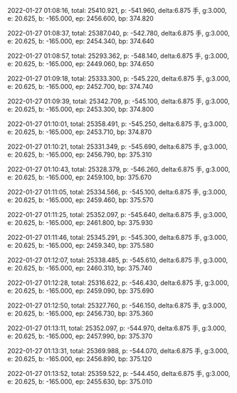 2022-01-27 01:08:16, total: 25410.921, p: -541.960, delta:6.875 手, g:3.000, e: 20.625, b: -165.000, ep: 2456.600, bp: 374.820

2022-01-27 01:08:37, total: 25387.040, p: -542.780, delta:6.875 手, g:3.000, e: 20.625, b: -165.000, ep: 2454.340, bp: 374.640

2022-01-27 01:08:57, total: 25293.362, p: -548.140, delta:6.875 手, g:3.000, e: 20.625, b: -165.000, ep: 2449.060, bp: 374.650

2022-01-27 01:09:18, total: 25333.300, p: -545.220, delta:6.875 手, g:3.000, e: 20.625, b: -165.000, ep: 2452.700, bp: 374.740

2022-01-27 01:09:39, total: 25342.709, p: -545.100, delta:6.875 手, g:3.000, e: 20.625, b: -165.000, ep: 2453.300, bp: 374.800

2022-01-27 01:10:01, total: 25358.491, p: -545.250, delta:6.875 手, g:3.000, e: 20.625, b: -165.000, ep: 2453.710, bp: 374.870

2022-01-27 01:10:21, total: 25331.349, p: -545.690, delta:6.875 手, g:3.000, e: 20.625, b: -165.000, ep: 2456.790, bp: 375.310

2022-01-27 01:10:43, total: 25328.379, p: -546.260, delta:6.875 手, g:3.000, e: 20.625, b: -165.000, ep: 2459.100, bp: 375.670

2022-01-27 01:11:05, total: 25334.566, p: -545.100, delta:6.875 手, g:3.000, e: 20.625, b: -165.000, ep: 2459.460, bp: 375.570

2022-01-27 01:11:25, total: 25352.097, p: -545.640, delta:6.875 手, g:3.000, e: 20.625, b: -165.000, ep: 2461.800, bp: 375.930

2022-01-27 01:11:46, total: 25345.291, p: -545.300, delta:6.875 手, g:3.000, e: 20.625, b: -165.000, ep: 2459.340, bp: 375.580

2022-01-27 01:12:07, total: 25338.485, p: -545.610, delta:6.875 手, g:3.000, e: 20.625, b: -165.000, ep: 2460.310, bp: 375.740

2022-01-27 01:12:28, total: 25316.622, p: -546.430, delta:6.875 手, g:3.000, e: 20.625, b: -165.000, ep: 2459.090, bp: 375.690

2022-01-27 01:12:50, total: 25327.760, p: -546.150, delta:6.875 手, g:3.000, e: 20.625, b: -165.000, ep: 2456.730, bp: 375.360

2022-01-27 01:13:11, total: 25352.097, p: -544.970, delta:6.875 手, g:3.000, e: 20.625, b: -165.000, ep: 2457.990, bp: 375.370

2022-01-27 01:13:31, total: 25369.988, p: -544.070, delta:6.875 手, g:3.000, e: 20.625, b: -165.000, ep: 2456.890, bp: 375.120

2022-01-27 01:13:52, total: 25359.522, p: -544.450, delta:6.875 手, g:3.000, e: 20.625, b: -165.000, ep: 2455.630, bp: 375.010
